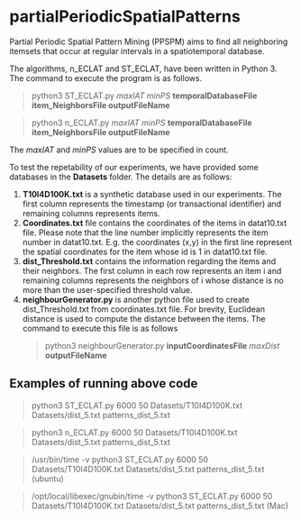 # partialPeriodicSpatialPatterns

Partial Periodic Spatial Pattern Mining (PPSPM) aims to find all neighboring itemsets that occur at regular intervals in a spatiotemporal database. 

The algorithms, n_ECLAT and ST_ECLAT, have  been written in Python 3. The command to execute the program is as follows.

> python3 ST_ECLAT.py *maxIAT* *minPS* **temporalDatabaseFile item_NeighborsFile outputFileName**

> python3 n_ECLAT.py *maxIAT* *minPS* **temporalDatabaseFile item_NeighborsFile outputFileName**
  
 The *maxIAT* and *minPS* values are  to be specified in count.
  
 To test the repetability of our experiments, we have provided some databases in the **Datasets** folder. The details are as follows:
 1. **T10I4D100K.txt** is a synthetic database used in our experiments. The first column represents the timestamp (or transactional identifier) and remaining columns represents items.
 2. **Coordinates.txt** file contains the coordinates of the items in datat10.txt file. Please note that the line number implicitly represents the item number in datat10.txt. 
           E.g. the coordinates (x,y) in the first line represent the spatial coordinates for the item whose id is 1 in datat10.txt file.
 3. **dist_Threshold.txt** contains the information regarding the items and their neighbors. The first column in each row represents an item i and remaining columns represents the neighbors of i whose distance is no more than the user-specified threshold value.
 4. **neighbourGenerator.py** is another python file used to create dist_Threshold.txt from coordinates.txt file. For brevity,  Euclidean distance is used to compute the distance between the items. The command to execute this file is as follows
      > python3 neighbourGenerator.py **inputCoordinatesFile** *maxDist* **outputFileName**
      
      
      
## Examples of running above code
>python3 ST_ECLAT.py 6000 50 Datasets/T10I4D100K.txt Datasets/dist_5.txt patterns_dist_5.txt

>python3 n_ECLAT.py 6000 50 Datasets/T10I4D100K.txt Datasets/dist_5.txt patterns_dist_5.txt

> /usr/bin/time -v python3 ST_ECLAT.py 6000 50 Datasets/T10I4D100K.txt Datasets/dist_5.txt patterns_dist_5.txt (ubuntu)

>/opt/local/libexec/gnubin/time -v python3 ST_ECLAT.py 6000 50 Datasets/T10I4D100K.txt Datasets/dist_5.txt patterns_dist_5.txt (Mac)
  
 
 
